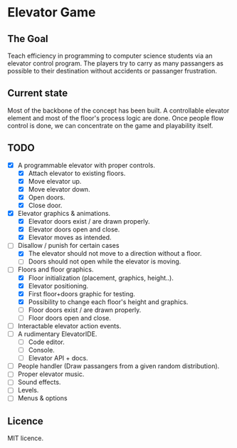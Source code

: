 Elevator Game
=============

The Goal
--------
Teach efficiency in programming to computer science students via an elevator control program. The players try to carry as many passangers as possible to their destination without accidents or passanger frustration.

Current state
-------------
Most of the backbone of the concept has been built. A controllable elevator element and most of the floor's process logic are done. Once people flow control is done, we can concentrate on the game and playability itself.

TODO
----

- [x] A programmable elevator with proper controls.
	- [x] Attach elevator to existing floors.
	- [x] Move elevator up.
	- [x] Move elevator down.
	- [x] Open doors.
	- [x] Close door.
- [x] Elevator graphics & animations.
	- [x] Elevator doors exist / are drawn properly.
	- [x] Elevator doors open and close.
	- [x] Elevator moves as intended.
- [ ] Disallow / punish for certain cases
	- [x] The elevator should not move to a direction without a floor.
	- [ ] Doors should not open while the elevator is moving.
- [ ] Floors and floor graphics.
	- [x] Floor initialization (placement, graphics, height..).
	- [x] Elevator positioning.
	- [x] First floor+doors graphic for testing.
	- [x] Possibility to change each floor's height and graphics.
	- [ ] Floor doors exist / are drawn properly.
	- [ ] Floor doors open and close.
- [ ] Interactable elevator action events.
- [ ] A rudimentary ElevatorIDE.
    - [ ] Code editor.
    - [ ] Console.
    - [ ] Elevator API + docs.
- [ ] People handler (Draw passangers from a given random distribution).
- [ ] Proper elevator music.
- [ ] Sound effects.
- [ ] Levels.
- [ ] Menus & options

Licence
-------
MIT licence.
